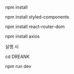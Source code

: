 npm install

npm install styled-components

npm install react-router-dom

npm install axios

실행 시

cd DREANK

npm run dev
